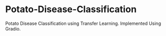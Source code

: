 # Potato-Disease-Classification
Potato Disease Classification using Transfer Learning. 
Implemented Using Gradio.
